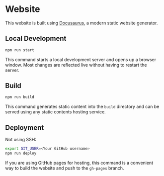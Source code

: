 # Website

This website is built using [Docusaurus](https://docusaurus.io/), a modern static website generator.

## Local Development

```bash
npm run start
```

This command starts a local development server and opens up a browser window. Most changes are reflected live without having to restart the server.

## Build

```bash
npm run build
```

This command generates static content into the `build` directory and can be served using any static contents hosting service.

## Deployment

Not using SSH:

```bash
export GIT_USER=<Your GitHub username>
npm run deploy
```

If you are using GitHub pages for hosting, this command is a convenient way to build the website and push to the `gh-pages` branch.
